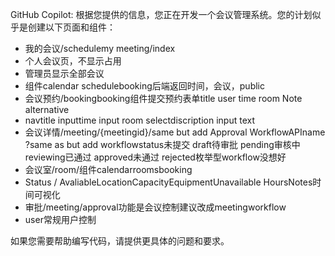 GitHub Copilot: 根据您提供的信息，您正在开发一个会议管理系统。您的计划似乎是创建以下页面和组件：

- 我的会议/schedulemy meeting/index
- 个人会议页，不显示占用
- 管理员显示全部会议
- 组件calendar schedulebooking后端返回时间，会议，public
- 会议预约/bookingbooking组件提交预约表单title user time room Note alternative
- navtitle inputtime input room selectdiscription input text
- 会议详情/meeting/{meetingid}/same but add Approval WorkflowAPIname ?same as but add workflowstatus未提交 draft待审批 pending审核中 reviewing已通过 approved未通过 rejected枚举型workflow没想好
- 会议室/room/组件calendarroomsbooking
- Status / AvaliableLocationCapacityEquipmentUnavailable HoursNotes时间可视化
- 审批/meeting/approval功能是会议控制建议改成meetingworkflow
- user常规用户控制

如果您需要帮助编写代码，请提供更具体的问题和要求。